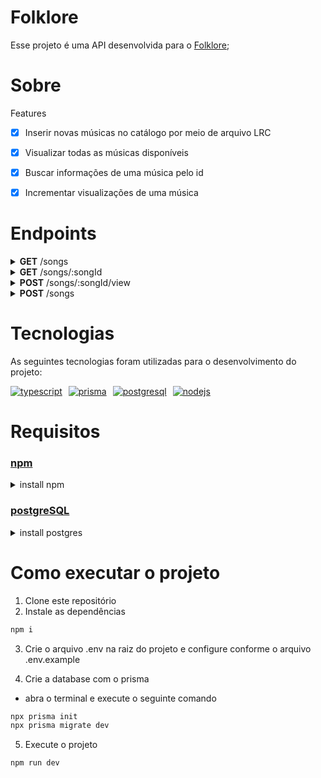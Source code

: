 # Folklore

 
Esse projeto é uma API desenvolvida para o [Folklore](https://github.com/tieskay/folklore);


# Sobre

<div>
  <p>Features</p>
  
  - [X] Inserir novas músicas no catálogo por meio de arquivo LRC

  - [X] Visualizar todas as músicas disponíveis

  - [X] Buscar informações de uma música pelo id

  - [X] Incrementar visualizações de uma música
</div>

# Endpoints

<div>
  <details>
    <summary><strong>GET</strong> /songs</summary>
    - retorna status <strong>200</strong> para sucesso

    e

    ```json
    [
      {
        "id": 1,
        "name": "the 1",
        "youtubeLink": "https://www.youtube.com/watch?v=KsZ6tROaVOQ",
        "cover": "http://img.youtube.com/vi/KsZ6tROaVOQ/mqdefault.jpg",
        "artistId": 1,
        "createdAt": "2022-05-23T19:52:17.978Z",
        "viewsCount": 1,
        "artist": {
          "id": 1,
          "name": "Taylor Swift"
        }
      },
    ]
    ```
  </details>

  <details>
    <summary><strong>GET</strong> /songs/:songId</summary>
    - retorna status <strong>200</strong> para sucesso
    - retorna status <strong>400</strong> para songId inválidos (não numéricos)
     - retorna status <strong>404</strong> se o songId enviado não corresponde ao de nenhuma música

    e

    ```json
      {
        "id": 1,
        "name": "the 1",
        "youtubeLink": "https://www.youtube.com/watch?v=KsZ6tROaVOQ",
        "cover": "http://img.youtube.com/vi/KsZ6tROaVOQ/mqdefault.jpg",
        "artistId": 1,
        "createdAt": "2022-05-23T19:52:17.978Z",
        "viewsCount": 1,
        "artist": {
          "id": 1,
          "name": "Taylor Swift"
        }
      }
    ```
  </details>

  <details>
    <summary><strong>POST</strong> /songs/:songId/view </summary>
    - retorna status <strong>200</strong> para sucesso
    - retorna status <strong>400</strong> para id inválidos (não numéricos)
    - retorna status <strong>400</strong> se o songId enviado não corresponde ao de nenhuma música

    e

    ```json
      {
        "id": 1,
        "name": "the 1",
        "youtubeLink": "https://www.youtube.com/watch?v=KsZ6tROaVOQ",
        "cover": "http://img.youtube.com/vi/KsZ6tROaVOQ/mqdefault.jpg",
        "artistId": 1,
        "createdAt": "2022-05-23T19:52:17.978Z",
        "viewsCount": 1,
        "artist": {
          "id": 1,
          "name": "Taylor Swift"
        }
      }
    ```
  </details>

  <details>
    <summary><strong>POST</strong> /songs</summary>

    É preciso enviar um body no formato a seguir: 


    ```json
    {
        "name": "the 1",
        "youtubeLink": "https://www.youtube.com/watch?v=KsZ6tROaVOQ",
        "artistId": 1 ,
        "lrcLyric": "[ti:The 1 Taylor Swift]
    [length:03:31.30]
    [00:14.99]I'm doing good, I'm on some new shit
    [00:18.74]Been saying Yes instead of No
    [00:22.24]I thought I saw you at the bus stop, I didn't though
    [00:28.74]I hit the ground running each night
    [00:32.23]I hit the Sunday matinee
    [00:35.74]You know the greatest films of all time were never made
    [00:42.49]I guess you never know, never know
    [00:46.23]And if you wanted me, you really should've showed
    [00:49.75]And if you never bleed, you're never gonna grow
    [00:52.49]And it's alright now
    [00:56.49]But we were something, don't you think so?
    [00:59.74]Roaring twenties, tossing pennies in the pool
    [01:03.23]And if my wishes came true
    [01:06.99]It would've been you
    [01:10.24]In my defense, I have none
    [01:13.48]For never leaving well enough alone
    [01:16.99]But it would've been fun
    [01:20.74]If you would've been the one
    [01:30.99]I have this dream you're doing cool shit
    [01:33.99]Having adventures on your own
    [01:37.51]You meet some woman on the Internet and take her home
    [01:44.48]We never painted by the numbers, baby
    [01:47.74]But we were making it count
    [01:51.26]You know the greatest loves of all time are over now
    [01:58.24]I guess you never know, never know
    [02:01.74]And it's another day, waking up alone
    [02:05.24]But we were something, don't you think so?
    [02:08.24]Roaring twenties, tossing pennies in the pool
    [02:11.99]And if my wishes came true
    [02:15.75]It would've been you
    [02:19.24]In my defense, I have none
    [02:21.98]For never leaving well enough alone
    [02:25.74]But it would've been fun
    [02:29.24]If you would've been the one
    [02:32.49]Hey, yeah-yeah
    [02:34.49]Persist and resist the temptation to ask you
    [02:38.24]If one thing had been different
    [02:41.24]Would everything be different today?
    [02:46.22]We were something, don't you think so?
    [02:49.74]Rosé flowing with your chosen family
    [02:52.74]And it would've been sweet
    [02:56.48]If it could've been me
    [03:00.24]In my defense, I have none
    [03:03.24]For digging up the grave another time
    [03:06.74]But it would've been fun
    [03:10.26]If you would've been the one",
    }
    ```

    - retorna status <strong>201</strong> para sucesso
    - retorna status <strong>422</strong> caso o schema do body esteja incorreto
    - retorna status <strong>400</strong> caso o id do artista seja inválido
    - retorna status <strong>409</strong> caso a música já exista no banco de dados

  </details>
  
</div>


# Tecnologias

As seguintes tecnologias foram utilizadas para o desenvolvimento do projeto:

<div style="display: flex; gap: 10px;" >
  <a href="https://www.typescriptlang.org/" target="_blank" rel="noreferrer">
    <img src="https://img.shields.io/badge/TypeScript-007ACC?style=for-the-badge&logo=typescript&logoColor=white" alt="typescript" />
  </a>
  <a href="https://www.prisma.io/" target="_blank" rel="noreferrer">
    <img src="https://img.shields.io/badge/Prisma-3982CE?style=for-the-badge&logo=Prisma&logoColor=white" alt="prisma" />
  </a>
  <a href="https://www.postgresql.org" target="_blank" rel="noreferrer">
    <img src="https://img.shields.io/badge/PostgreSQL-316192?style=for-the-badge&logo=postgresql&logoColor=white" alt="postgresql" />
  </a>
  <a href="https://nodejs.org" target="_blank" rel="noreferrer">
    <img src="https://img.shields.io/badge/Node.js-339933?style=for-the-badge&logo=nodedotjs&logoColor=white" alt="nodejs" />
  </a>
</div>

# Requisitos

### [npm](https://www.npmjs.com/)

<details>
    <summary>install npm</summary>
  </br>

```bash
wget -qO- <https://raw.githubusercontent.com/nvm-sh/nvm/v0.38.0/install.sh> | bash
## Or this command
wget -qO- https://raw.githubusercontent.com/nvm-sh/nvm/v0.38.0/install.sh | bash
# Close and open terminal
nvm install --lts
nvm use --lts
# Verify node version
node --version # Must show v14.16.1
# Verify npm version
npm -v
```

</details>

### [postgreSQL](https://www.postgresql.org/)

<details>
    <summary>install postgres</summary>
    <br>

```bash
sudo apt install postgresql postgresql-contrib
```

</details>

# Como executar o projeto

1. Clone este repositório
2. Instale as dependências

```bash
npm i
```

3. Crie o arquivo .env na raiz do projeto e configure conforme o arquivo .env.example

4. Crie a database com o prisma

- abra o terminal e execute o seguinte comando

```bash
npx prisma init
npx prisma migrate dev
```

5. Execute o projeto

```bash
npm run dev
```

